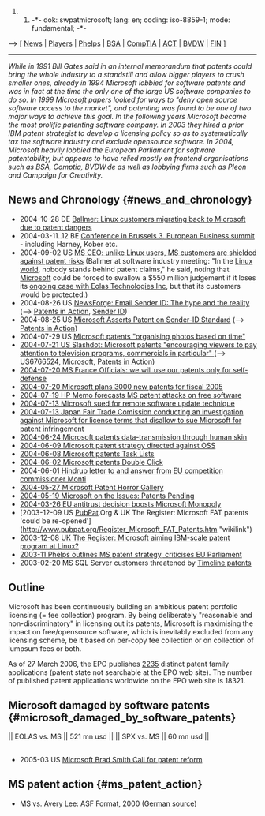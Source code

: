 1.  1.  -\*- dok: swpatmicrosoft; lang: en; coding: iso-8859-1; mode:
        fundamental; -\*-

\--\> \[ [ News](SwpatcninoEn "wikilink") \| [
Players](SwpatgasnuEn "wikilink") \| [
Phelps](MarshallPhelpsEn "wikilink") \| [ BSA](SwpatbsaEn "wikilink") \|
[ CompTIA](CompTiaEn "wikilink") \| [
ACT](AssociationForCompetitiveTechnologyEn "wikilink") \| [
BVDW](SwpatdmmvDe "wikilink") \| [
FIN](Freedom2InnovateNetEn "wikilink") \]

------------------------------------------------------------------------

*While in 1991 Bill Gates said in an internal memorandum that patents
could bring the whole industry to a standstill and allow bigger players
to crush smaller ones, already in 1994 Microsoft lobbied for software
patents and was in fact at the time the only one of the large US
software companies to do so. In 1999 Microsoft papers looked for ways to
\"deny open source software access to the market\", and patenting was
found to be one of two major ways to achieve this goal. In the following
years Microsoft became the most prolific patenting software company. In
2003 they hired a prior IBM patent strategist to develop a licensing
policy so as to systematically tax the software industry and exclude
opensource software. In 2004, Microsoft heavily lobbied the European
Parliament for software patentability, but appears to have relied mostly
on frontend organisations such as BSA, Comptia, BVDW.de as well as
lobbying firms such as Pleon and Campaign for Creativity.*

## News and Chronology {#news_and_chronology}

-   2004-10-28 DE [ Ballmer: Linux customers migrating back to Microsoft
    due to patent dangers](Microsoft041028En "wikilink")
-   2004-03-11..12 BE [ Conference in Brussels 3. European Business
    summit](EBSBxl040311En "wikilink") - including Harney, Kober etc.
-   2004-09-02 US [MS CEO: unlike Linux users, MS customers are shielded
    against patent
    risks](http://www.infoworld.com/article/04/09/01/HNbullishbearishballmer_1.html "wikilink")
    (Ballmer at software industry meeting: \"In the [ Linux
    world](SwpatFlossEn "wikilink"), nobody stands behind patent
    claims,\" he said, noting that [
    Microsoft](SwpatmicrosoftEn "wikilink") could be forced to swallow a
    \$550 million judgement if it loses its [ ongoing case with Eolas
    Technologies Inc](SwxaiEolasEn "wikilink"), but that its customers
    would be protected.)
-   2004-08-26 US [NewsForge: Email Sender ID: The hype and the
    reality](http://trends.newsforge.com/trends/04/08/26/1326244.shtml?tid=137 "wikilink")
    (\--\> [ Patents in Action](SwpikxraniEn "wikilink"), [ Sender
    ID](SenderID0409En "wikilink"))
-   2004-08-25 US [Microsoft Asserts Patent on Sender-ID
    Standard](http://www.aful.org/wws/arc/patents/2004-08/msg00071.html "wikilink")
    (\--\> [ Patents in Action](SwpikxraniEn "wikilink"))
-   2004-07-29 US [Microsoft patents \"organising photos based on
    time\"](http://appft1.uspto.gov/netacgi/nph-Parser?Sect1=PTO1&Sect2=HITOFF&d=PG01&p=1&u=%2Fnetahtml%2FPTO%2Fsrchnum.html&r=1&f=G&l=50&s1=%2220040145602%22.PGNR.&OS=DN/20040145602&RS=DN/20040145602 "wikilink")
-   [2004-07-21 US Slashdot: Microsoft patents \"encouraging viewers to
    pay attention to television programs, commercials in particular\"
    ](http://yro.slashdot.org/article.pl?sid=04/07/22/2156240&tid=155&tid=109 "wikilink")
    (\--\>
    [US6766524](http://patft.uspto.gov/netacgi/nph-Parser?Sect1=PTO1&Sect2=HITOFF&d=PALL&p=1&u=/netahtml/srchnum.htm&r=1&f=G&l=50&s1=6,766,524.WKU.&OS=PN/6,766,524&RS=PN/6,766,524 "wikilink"),
    [ Microsoft](SwpatmicrosoftEn "wikilink"), [ Patents in
    Action](SwpikxraniEn "wikilink"))
-   [2004-07-20 MS France Officials: we will use our patents only for
    self-defense](http://www.vtr-hardware.com/articles/a4787_1.html "wikilink")
-   [ 2004-07-20 Microsoft plans 3000 new patents for fiscal
    2005](Microsoft040720En "wikilink")
-   [ 2004-07-19 HP Memo forecasts MS patent attacks on free
    software](Campbell040719En "wikilink")
-   [ 2004-07-13 Microsoft sued for remote software update
    technique](SwxaiBtgEn "wikilink")
-   [2004-07-13 Japan Fair Trade Comission conducting an investigation
    against Microsoft for license terms that disallow to sue Microsoft
    for patent
    infringement](http://www2.jftc.go.jp/e-page/press/2004/july/040713.pdf "wikilink")
-   [ 2004-06-24 Microsoft patents data-transmission through human
    skin](Mskin040624En "wikilink")
-   [ 2004-06-09 Microsoft patent strategy directed against
    OSS](Mspat040609En "wikilink")
-   [ 2004-06-08 Microsoft patents Task Lists](Mspat040608En "wikilink")
-   [ 2004-06-02 Microsoft patents Double
    Click](Microsoft040602En "wikilink")
-   [ 2004-06-01 Hindrup letter to and answer from EU competition
    commissioner Monti](Hindrup040601En "wikilink")
-   [ 2004-05-27 Microsoft Patent Horror
    Gallery](Microsoft040527En "wikilink")
-   [2004-05-19 Microsoft on the Issues: Patents
    Pending](http://www.microsoft.com/issues/essays/2004/05-19patents.asp "wikilink")
-   [ 2004-03-26 EU antitrust decision boosts Microsoft
    Monopoly](Cecms040326En "wikilink")
-   [2003-12-09 US [PubPat](PubPat "wikilink").Org & UK The Register:
    Microsoft FAT patents \'could be
    re-opened\'](http://www.pubpat.org/Register_Microsoft_FAT_Patents.htm "wikilink")
-   [2003-12-08 UK The Register: Microsoft aiming IBM-scale patent
    program at
    Linux?](http://www.theregister.co.uk/2003/12/08/microsoft_aiming_ibmscale_patent_program/ "wikilink")
-   [2003-11 Phelps outlines MS patent strategy, criticises EU
    Parliament](http://www.legalmediagroup.com/mip/includes/print.asp?SID=2175 "wikilink")
-   2003-02-20 MS SQL Server customers threatened by [ Timeline
    patents](SwxaiTimelineEn "wikilink")

## Outline

Microsoft has been continuously building an ambitious patent portfolio
licensing (= fee collection) program. By being deliberately \"reasonable
and non-discriminatory\" in licensing out its patents, Microsoft is
maximising the impact on free/opensource software, which is inevitably
excluded from any licensing scheme, be it based on per-copy fee
collection or on collection of lumpsum fees or both.

As of 27 March 2006, the EPO publishes
[2235](http://v3.espacenet.com/results?DB=EPODOC&PN=EP&PA=Microsoft "wikilink")
distinct patent family applications (patent state not searchable at the
EPO web site). The number of published patent applications worldwide on
the EPO web site is 18321.

## Microsoft damaged by software patents {#microsoft_damaged_by_software_patents}

\|\| EOLAS vs. MS \|\| 521 mn usd \|\| \|\| SPX vs. MS \|\| 60 mn usd
\|\|

## 

-   2005-03 US [Microsoft Brad Smith Call for patent
    reform](http://www.microsoft.com/presspass/exec/bradsmith/03-10-05AEIPatentReform.mspx "wikilink")

## MS patent action {#ms_patent_action}

-   MS vs. Avery Lee: ASF Format, 2000 ([German
    source](http://www.heise.de/newsticker/meldung/9909 "wikilink"))
